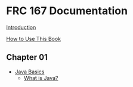 # FRC 167 Documentation

[Introduction](./introduction.md)

[How to Use This Book](./how-to-use-this-book.md)

## Chapter 01
- [Java Basics](chapter-01-java-basics/chapter-overview.md)
    - [What is Java?](chapter-01-java-basics/what-is-java.md)
